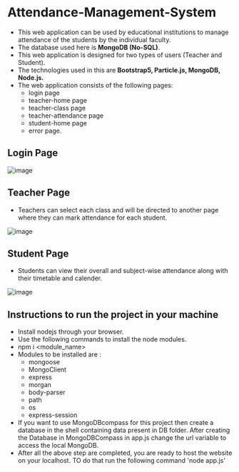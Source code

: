 # Attendance-Management-System
* This web application can be used by educational institutions to manage attendance of the students by the individual faculty.
* The database used here is **MongoDB (No-SQL)**.
* This web application is designed for two types of users (Teacher and Student).
* The technologies used in this are **Bootstrap5, Particle.js, MongoDB, Node.js.**
* The web application consists of the following pages:
  + login page
  + teacher-home page 
  + teacher-class page
  + teacher-attendance page
  + student-home page
  + error page.
## Login Page


![image](https://user-images.githubusercontent.com/73573498/174485453-8be4d598-9fc3-4d48-abe4-dcc516bf07e8.png)

## Teacher Page
* Teachers can select each class and will be directed to another page where they can mark attendance for each student.


![image](https://user-images.githubusercontent.com/73573498/174485462-baa9f4f9-19a0-41c4-9877-38e2f7e3d1be.png)

## Student Page 
* Students can view their overall and subject-wise attendance along with their timetable and calender.


![image](https://user-images.githubusercontent.com/73573498/174485492-8a99c66e-25ba-4836-bc1f-5c46386bea63.png)


## Instructions to run the project in your machine
* Install nodejs through your browser.
* Use the following commands to install the node modules.
* npm i <module_name>
* Modules to be installed are : 
  + mongoose
  + MongoClient
  + express
  + morgan
  + body-parser
  + path
  + os
  + express-session
* If you want to use MongoDBcompass for this project then create a database in the shell containing data present in DB folder. After creating the Database in MongoDBCompass in app.js change the url variable to access the local MongoDB.
* After all the above step are completed, you are ready to host the website on your localhost. TO do that run the following command 'node app.js'
